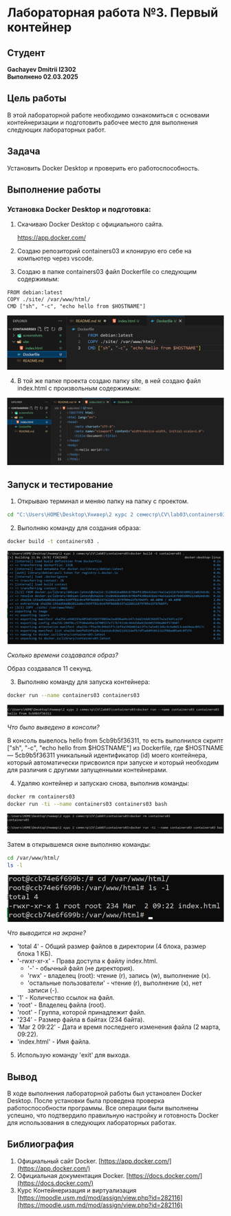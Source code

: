 # Лабораторная работа №3. Первый контейнер

## Студент
**Gachayev Dmitrii I2302**  
**Выполнено 02.03.2025**  

## Цель работы
В этой лабораторной работе необходимо ознакомиться с основами контейнеризации и подготовить рабочее место для выполнения следующих лабораторных работ.
## Задача
Установить Docker Desktop и проверить его работоспособность.
## Выполнение работы
### Установка Docker Desktop и подготовка: 
1. Скачиваю Docker Desktop с официального сайта.

    https://app.docker.com/

2. Создаю репозиторий containers03 и клонирую его себе на компьютер через vscode.

3. Создаю в папке containers03 файл Dockerfile со следующим содержимым:

```
FROM debian:latest
COPY ./site/ /var/www/html/
CMD ["sh", "-c", "echo hello from $HOSTNAME"]
```

![image](screenshots\Screenshot_6.png)

4. В той же папке проекта создаю папку site, в ней создаю файл index.html с произвольным содержимым:

![image](screenshots\Screenshot_7.png)

## Запуск и тестирование

1. Открываю терминал и меняю папку на папку с проектом.

```bash
cd "C:\Users\HOME\Desktop\Универ\2 курс 2 семестр\CV\lab03\containers03"
```

2. Выполняю команду для создания образа:

```bash
docker build -t containers03 .
```

![image](screenshots\Screenshot_1.png)

*Сколько времени создавался образ?*

Образ создавался 11 секунд.

3. Выполняю команду для запуска контейнера:

```bash
docker run --name containers03 containers03
```

![image](screenshots\Screenshot_2.png)

*Что было выведено в консоли?*

В консоль вывелось hello from 5cb9b5f36311, то есть выполнился скрипт ["sh", "-c", "echo hello from $HOSTNAME"] из Dockerfile, где $HOSTNAME — 5cb9b5f36311 уникальный идентификатор (id) моего контейнера, который автоматически присвоился при запуске и который необходим для различия с другими запущенными контейнерами.

4. Удаляю контейнер и запускаю снова, выполнив команды:

```bash
docker rm containers03
docker run -ti --name containers03 containers03 bash
```
![image](screenshots\Screenshot_4.png)

Затем в открывшемся окне выполняю команды:

```bash
cd /var/www/html/
ls -l
```

![image](screenshots\Screenshot_5.png)

*Что выводится на экране?*

- 'total 4' - Общий размер файлов в директории (4 блока, размер блока 1 КБ).
- '-rwxr-xr-x' - Права доступа к файлу index.html. 
    - '-' - обычный файл (не директория).
    - 'rwx' - владелец (root): чтение (r), запись (w), выполнение (x).
    - 'остальные пользователи' - чтение (r), выполнение (x), нет записи (-).
- '1' - Количество ссылок на файл.
- 'root' - Владелец файла (root).
- 'root' - Группа, которой принадлежит файл.
- '234' - Размер файла в байтах (234 байта).
- 'Mar 2 09:22' - Дата и время последнего изменения файла (2 марта, 09:22).
- 'index.html' - Имя файла.

5. Использую команду 'exit' для выхода.

## Вывод
В ходе выполнения лабораторной работы был установлен Docker Desktop. После установки была проведена проверка работоспособности программы. Все операции были выполнены успешно, что подтвердило правильную настройку и готовность Docker для использования в следующих лабораторных работах.
## Библиография
1. Официальный сайт Docker. [https://app.docker.com/](https://app.docker.com/)
2. Официальная документация Docker. [https://docs.docker.com/](https://docs.docker.com/)
3. Курс Контейнеризация и виртуализация [https://moodle.usm.md/mod/assign/view.php?id=282116](https://moodle.usm.md/mod/assign/view.php?id=282116)